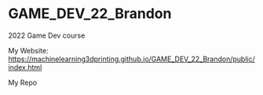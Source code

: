 # GAME_DEV_22_Brandon
2022 Game Dev course


My Website:
https://machinelearning3dprinting.github.io/GAME_DEV_22_Brandon/public/index.html

My Repo
